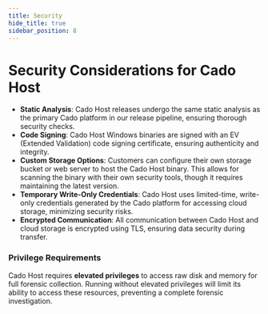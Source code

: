 ```yaml
---
title: Security
hide_title: true
sidebar_position: 8
---
```


# Security Considerations for Cado Host

- **Static Analysis**: Cado Host releases undergo the same static analysis as the primary Cado platform in our release pipeline, ensuring thorough security checks.
- **Code Signing**: Cado Host Windows binaries are signed with an EV (Extended Validation) code signing certificate, ensuring authenticity and integrity.
- **Custom Storage Options**: Customers can configure their own storage bucket or web server to host the Cado Host binary. This allows for scanning the binary with their own security tools, though it requires maintaining the latest version.
- **Temporary Write-Only Credentials**: Cado Host uses limited-time, write-only credentials generated by the Cado platform for accessing cloud storage, minimizing security risks.
- **Encrypted Communication**: All communication between Cado Host and cloud storage is encrypted using TLS, ensuring data security during transfer.

### Privilege Requirements

Cado Host requires **elevated privileges** to access raw disk and memory for full forensic collection. Running without elevated privileges will limit its ability to access these resources, preventing a complete forensic investigation.
